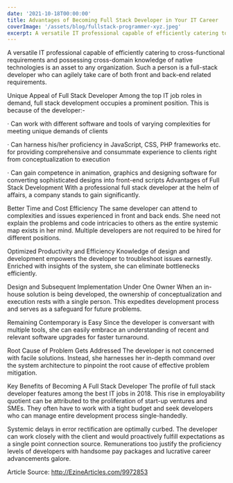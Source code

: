 ```yaml
---
date: '2021-10-18T00:00:00'
title: Advantages of Becoming Full Stack Developer in Your IT Career
coverImage: '/assets/blog/fullstack-programmer-xyz.jpeg'
excerpt: A versatile IT professional capable of efficiently catering to cross-functional requirements and possessing cross-domain knowledge of native technologies is an asset to any organization
---
```


A versatile IT professional capable of efficiently catering to cross-functional requirements and possessing cross-domain knowledge of native technologies is an asset to any organization. Such a person is a full-stack developer who can agilely take care of both front and back-end related requirements.

Unique Appeal of Full Stack Developer
Among the top IT job roles in demand, full stack development occupies a prominent position. This is because of the developer:-

· Can work with different software and tools of varying complexities for meeting unique demands of clients

· Can harness his/her proficiency in JavaScript, CSS, PHP frameworks etc. for providing comprehensive and consummate experience to clients right from conceptualization to execution

· Can gain competence in animation, graphics and designing software for converting sophisticated designs into front-end scripts
Advantages of Full Stack Development
With a professional full stack developer at the helm of affairs, a company stands to gain significantly.

Better Time and Cost Efficiency
The same developer can attend to complexities and issues experienced in front and back ends. She need not explain the problems and code intricacies to others as the entire systemic map exists in her mind. Multiple developers are not required to be hired for different positions.

Optimized Productivity and Efficiency
Knowledge of design and development empowers the developer to troubleshoot issues earnestly. Enriched with insights of the system, she can eliminate bottlenecks efficiently.

Design and Subsequent Implementation Under One Owner
When an in-house solution is being developed, the ownership of conceptualization and execution rests with a single person. This expedites development process and serves as a safeguard for future problems.

Remaining Contemporary is Easy
Since the developer is conversant with multiple tools, she can easily embrace an understanding of recent and relevant software upgrades for faster turnaround.

Root Cause of Problem Gets Addressed
The developer is not concerned with facile solutions. Instead, she harnesses her in-depth command over the system architecture to pinpoint the root cause of effective problem mitigation.

Key Benefits of Becoming A Full Stack Developer
The profile of full stack developer features among the best IT jobs in 2018. This rise in employability quotient can be attributed to the proliferation of start-up ventures and SMEs. They often have to work with a tight budget and seek developers who can manage entire development process single-handedly.

Systemic delays in error rectification are optimally curbed. The developer can work closely with the client and would proactively fulfill expectations as a single point connection source. Remunerations too justify the proficiency levels of developers with handsome pay packages and lucrative career advancements galore.

Article Source: http://EzineArticles.com/9972853
